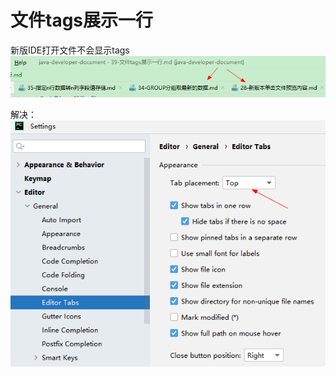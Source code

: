 # 文件tags展示一行

新版IDE打开文件不会显示tags
![](./images/39-文件tags展示一行-1736734788320.png)

解决：
![](./images/39-文件tags展示一行-1736734727985.png)
